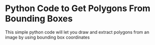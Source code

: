 # Python Code to Get Polygons From Bounding Boxes

This simple python code will let you draw and extract polygons from an image by using bounding box coordinates
